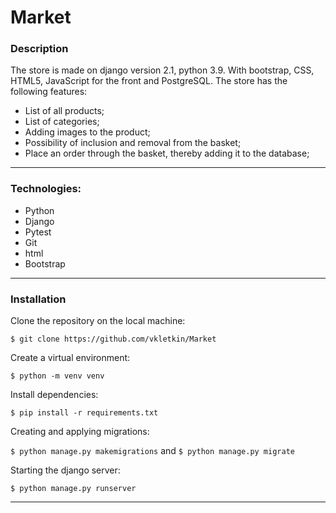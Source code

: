 # Market

### Description

The store is made on django version 2.1, python 3.9. With bootstrap, CSS, HTML5, JavaScript for the front and PostgreSQL.
The store has the following features:

- List of all products;
- List of categories;
- Adding images to the product;
- Possibility of inclusion and removal from the basket;
- Place an order through the basket, thereby adding it to the database;

---

### Technologies:
* Python
* Django
* Pytest
* Git
* html
* Bootstrap


---

### Installation
Clone the repository on the local machine:

```$ git clone https://github.com/vkletkin/Market```

 Create a virtual environment:
 
 ```$ python -m venv venv```
 
 Install dependencies:

```$ pip install -r requirements.txt```

Creating and applying migrations:

```$ python manage.py makemigrations``` and  ```$ python manage.py migrate```

Starting the django server:

```$ python manage.py runserver```

---
